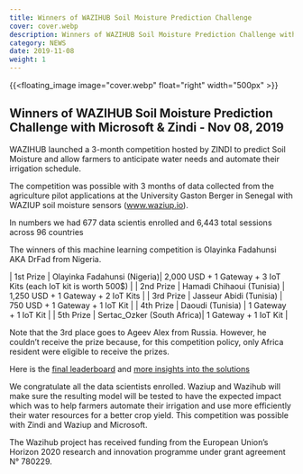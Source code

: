 ```yaml
---
title: Winners of WAZIHUB Soil Moisture Prediction Challenge
cover: cover.webp
description: Winners of WAZIHUB Soil Moisture Prediction Challenge with Microsoft & Zindi - Nov 08, 2019
category: NEWS
date: 2019-11-08
weight: 1
---
```


<!-- ![image](cover.webp) -->
{{<floating_image image="cover.webp" float="right" width="500px" >}}

## Winners of WAZIHUB Soil Moisture Prediction Challenge with Microsoft & Zindi - Nov 08, 2019

WAZIHUB launched a 3-month competition hosted by ZINDI to predict Soil Moisture and allow farmers to anticipate water needs and automate their irrigation schedule.

The competition was possible with 3 months of data collected from the agriculture pilot applications at the University Gaston Berger in Senegal with WAZIUP soil moisture sensors (www.waziup.io).

In numbers we had 677 data scientis enrolled and 6,443 total sessions across 96 countries

The winners of this machine learning competition is Olayinka Fadahunsi AKA DrFad from Nigeria.

| 1st Prize   | Olayinka Fadahunsi (Nigeria)| 2,000 USD + 1 Gateway + 3 IoT Kits (each IoT kit is worth 500$)   |
| 2nd Prize   | Hamadi Chihaoui (Tunisia)   | 1,250 USD + 1 Gateway + 2 IoT Kits                                |
| 3rd Prize   | Jasseur Abidi (Tunisia)     | 750 USD + 1 Gateway + 1 IoT Kit                                   |
| 4th Prize   | Daoudi (Tunisia)            | 1 Gateway + 1 IoT Kit                                             |
| 5th Prize   | Sertac_Ozker  (South Africa)| 1 Gateway + 1 IoT Kit                                             |

Note that the 3rd place goes to Ageev Alex from Russia. However, he couldn’t receive the prize because, for this competition policy, only Africa resident were eligible to receive the prizes.


Here is the [final leaderboard](https://zindi.africa/competitions/wazihub-soil-moisture-prediction-challenge/leaderboard) and [more insights into the solutions](https://zindi.africa/blog/meet-the-winners-of-the-wazihub-soil-moisture-prediction-challenge)

We congratulate all the data scientists enrolled. Waziup and Wazihub will make sure the resulting model will be tested to have the expected impact which was to help farmers automate their irrigation and use more efficiently their water resources for a better crop yield.
This competition was possible with Zindi and Waziup and Microsoft.

The Wazihub project has received funding from the European Union’s Horizon 2020 research and innovation programme under grant agreement N° 780229.
